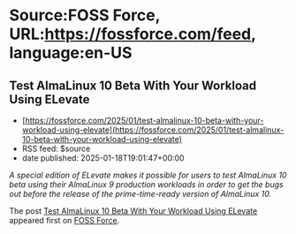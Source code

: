 # Source:FOSS Force, URL:https://fossforce.com/feed, language:en-US

## Test AlmaLinux 10 Beta With Your Workload Using ELevate
 - [https://fossforce.com/2025/01/test-almalinux-10-beta-with-your-workload-using-elevate](https://fossforce.com/2025/01/test-almalinux-10-beta-with-your-workload-using-elevate)
 - RSS feed: $source
 - date published: 2025-01-18T19:01:47+00:00

<p><em>A special edition of ELevate makes it possible for users to test AlmaLinux 10 beta using their AlmaLinux 9 production workloads in order to get the bugs out before the release of the prime-time-ready version of AlmaLinux 10.</em></p>
<p>The post <a href="https://fossforce.com/2025/01/test-almalinux-10-beta-with-your-workload-using-elevate/">Test AlmaLinux 10 Beta With Your Workload Using ELevate</a> appeared first on <a href="https://fossforce.com">FOSS Force</a>.</p>

